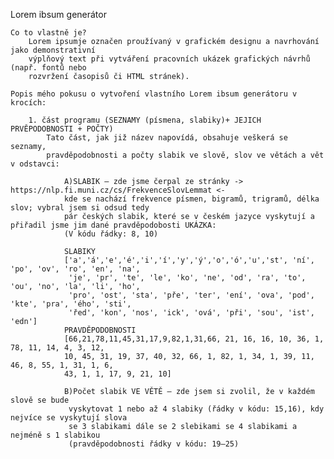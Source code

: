 Lorem ibsum generátor
    
    Co to vlastně je?
        Lorem ipsumje označen proužívaný v grafickém designu a navrhování jako demonstrativní 
        výplňový text při vytváření pracovních ukázek grafických návrhů (např. fontů nebo 
        rozvržení časopisů či HTML stránek). 
    
    Popis mého pokusu o vytvoření vlastního Lorem ibsum generátoru v krocích:
        
        1. část programu (SEZNAMY (písmena, slabiky)+ JEJICH PRVĚPODOBNOSTI + POČTY)
            Tato část, jak již název napovídá, obsahuje veškerá se seznamy, 
            pravděpodobnosti a počty slabik ve slově, slov ve větách a vět v odstavci:
                
                A)SLABIK – zde jsme čerpal ze stránky -> https://nlp.fi.muni.cz/cs/FrekvenceSlovLemmat <- 
                kde se nachází frekvence písmen, bigramů, trigramů, délka slov; vybral jsem si odsud tedy 
                pár českých slabik, které se v českém jazyce vyskytují a přiřadil jsme jim dané pravděpodobosti UKÁZKA: 
                (V kódu řádky: 8, 10)
                
                SLABIKY
                ['a','á','e','é','i','í','y','ý','o','ó','u','st', 'ní', 'po', 'ov', 'ro', 'en', 'na',
                 'je', 'pr', 'te', 'le', 'ko', 'ne', 'od', 'ra', 'to', 'ou', 'no', 'la', 'li', 'ho',
                 'pro', 'ost', 'sta', 'pře', 'ter', 'ení', 'ova', 'pod', 'kte', 'pra', 'ého', 'sti', 
                 'řed', 'kon', 'nos', 'ick', 'ová', 'při', 'sou', 'ist', 'edn']
                PRAVDĚPODOBNOSTI
                [66,21,78,11,45,31,17,9,82,1,31,66, 21, 16, 16, 10, 36, 1, 78, 11, 14, 4, 3, 12, 
                10, 45, 31, 19, 37, 40, 32, 66, 1, 82, 1, 34, 1, 39, 11, 46, 8, 55, 1, 31, 1, 6, 
                43, 1, 1, 17, 9, 21, 10]

                B)Počet slabik VE VĚTĚ – zde jsem si zvolil, že v každém slově se bude
                 vyskytovat 1 nebo až 4 slabiky (řádky v kódu: 15,16), kdy nejvíce se vyskytují slova 
                 se 3 slabikami dále se 2 slebikami se 4 slabikami a nejméně s 1 slabikou
                 (pravděpodobnosti řádky v kódu: 19–25)



